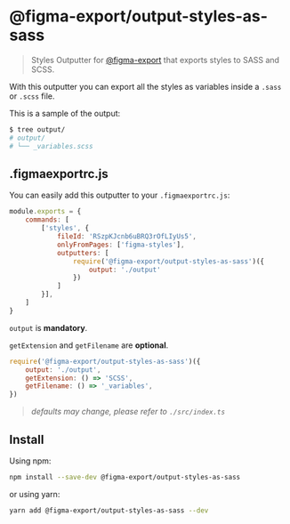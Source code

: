 # @figma-export/output-styles-as-sass

> Styles Outputter for [@figma-export](https://github.com/marcomontalbano/figma-export) that exports styles to SASS and SCSS.

With this outputter you can export all the styles as variables inside a `.sass` or `.scss` file.

This is a sample of the output:

```sh
$ tree output/
# output/
# └── _variables.scss
```


## .figmaexportrc.js

You can easily add this outputter to your `.figmaexportrc.js`:

```js
module.exports = {
    commands: [
        ['styles', {
            fileId: 'RSzpKJcnb6uBRQ3rOfLIyUs5',
            onlyFromPages: ['figma-styles'],
            outputters: [
                require('@figma-export/output-styles-as-sass')({
                    output: './output'
                })
            ]
        }],
    ]
}
```

`output` is **mandatory**.

`getExtension` and `getFilename` are **optional**.

```js
require('@figma-export/output-styles-as-sass')({
    output: './output',
    getExtension: () => 'SCSS',
    getFilename: () => '_variables',
})
```

> *defaults may change, please refer to `./src/index.ts`*

## Install

Using npm:

```sh
npm install --save-dev @figma-export/output-styles-as-sass
```

or using yarn:

```sh
yarn add @figma-export/output-styles-as-sass --dev
```
